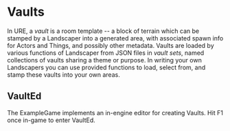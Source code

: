 # Vaults

In URE, a *vault* is a room template -- a block of terrain which can be stamped by a Landscaper into a generated area, with associated
spawn info for Actors and Things, and possibly other metadata.  Vaults are loaded by various functions of Landscaper from JSON files in
*vault sets*, named collections of vaults sharing a theme or purpose.  In writing your own Landscapers you can use provided functions to load,
select from, and stamp these vaults into your own areas.

## VaultEd

The ExampleGame implements an in-engine editor for creating Vaults.  Hit F1 once in-game to enter VaultEd.
